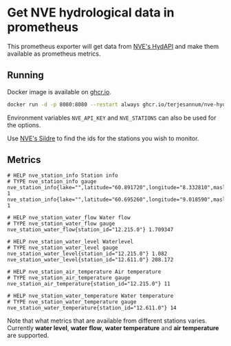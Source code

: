 # Get NVE hydrological data in prometheus

This prometheus exporter will get data from [NVE's HydAPI](https://hydapi.nve.no/) and make them available as prometheus metrics.

## Running

Docker image is available on [ghcr.io](https://github.com/terjesannum/nve-hydapi-exporter/pkgs/container/nve-hydapi-exporter).

```sh
docker run -d -p 8080:8080 --restart always ghcr.io/terjesannum/nve-hydapi-exporter:4 --key ... --stations 12.215.0,12.611.0 --interval 10 --max-age 24
```

Environment variables `NVE_API_KEY` and `NVE_STATIONS` can also be used for the options.

Use [NVE's Sildre](https://sildre.nve.no/) to find the ids for the stations you wish to monitor.

## Metrics

```
# HELP nve_station_info Station info
# TYPE nve_station_info gauge
nve_station_info{lake="",latitude="60.891720",longitude="8.332810",masl="900",name="Storeskar",river="Hemsil",station_id="12.215.0"} 1
nve_station_info{lake="",latitude="60.695260",longitude="9.018590",masl="211",name="Liaåni",river="Hallingdalsvassdrage",station_id="12.611.0"} 1

# HELP nve_station_water_flow Water flow
# TYPE nve_station_water_flow gauge
nve_station_water_flow{station_id="12.215.0"} 1.709347

# HELP nve_station_water_level Waterlevel
# TYPE nve_station_water_level gauge
nve_station_water_level{station_id="12.215.0"} 1.082
nve_station_water_level{station_id="12.611.0"} 208.172

# HELP nve_station_air_temperature Air temperature
# TYPE nve_station_air_temperature gauge
nve_station_air_temperature{station_id="12.215.0"} 11

# HELP nve_station_water_temperature Water temperature
# TYPE nve_station_water_temperature gauge
nve_station_water_temperature{station_id="12.611.0"} 14
```

Note that what metrics that are available from different stations varies.
Currently **water level**, **water flow**, **water temperature** and **air temperature** are supported.
